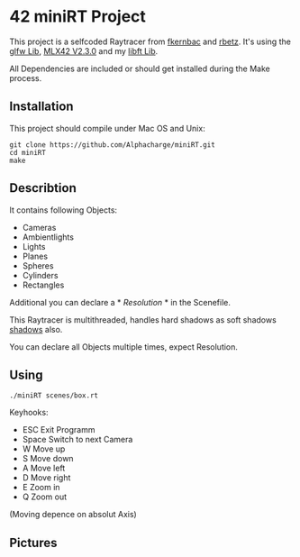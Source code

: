 # 42 miniRT Project
This project is a selfcoded Raytracer from [fkernbac](https://github.com/fkernbac) and [rbetz](https://github.com/Alphacharge).
It's using the [glfw Lib](https://github.com/glfw/glfw), [MLX42 V2.3.0](https://github.com/codam-coding-college/MLX42/commit/bf5dd7085b403974dd2d4e1e217877a518fc8915) and my [libft Lib](https://github.com/Alphacharge/mylibft/commit/37dc7a19c7b4b2734c7a4ccf9407ca715a660866).

All Dependencies are included or should get installed during the Make process.
## Installation
This project should compile under Mac OS and Unix:
```
git clone https://github.com/Alphacharge/miniRT.git
cd miniRT
make
```

## Describtion
It contains following Objects:
- Cameras
- Ambientlights
- Lights
- Planes
- Spheres
- Cylinders
- Rectangles

Additional you can declare a * *Resolution* * in the Scenefile.

This Raytracer is multithreaded, handles hard shadows as soft shadows [shadows](https://www.peachpit.com/articles/article.aspx?p=486505&seqNum=6) also.

You can declare all Objects multiple times, expect Resolution.
## Using
``./miniRT scenes/box.rt``

Keyhooks:
+ ESC	Exit Programm
+ Space	Switch to next Camera
+ W		Move up
+ S		Move down
+ A		Move left
+ D		Move right
+ E		Zoom in
+ Q		Zoom out

(Moving depence on absolut Axis)
## Pictures
